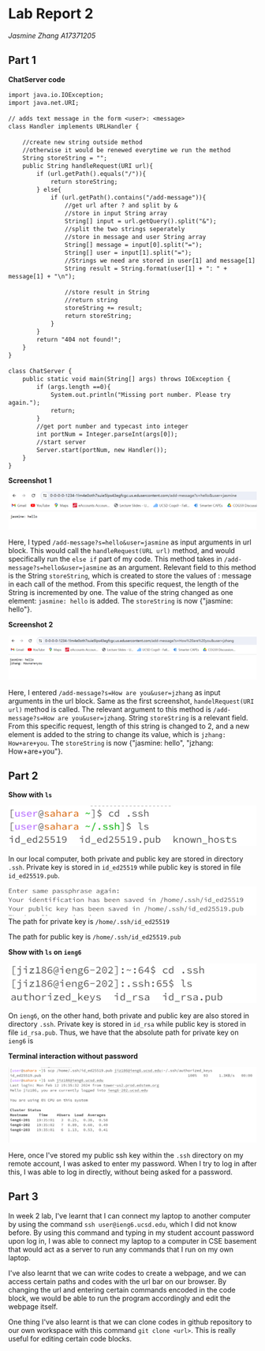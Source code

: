 # Lab Report 2
*Jasmine Zhang A17371205*
## Part 1
**ChatServer code**
```
import java.io.IOException;
import java.net.URI;

// adds text message in the form <user>: <message>
class Handler implements URLHandler {

    //create new string outside method
    //otherwise it would be renewed everytime we run the method
    String storeString = "";
    public String handleRequest(URI url){
        if (url.getPath().equals("/")){
            return storeString;
        } else{
            if (url.getPath().contains("/add-message")){
                //get url after ? and split by &
                //store in input String array
                String[] input = url.getQuery().split("&");
                //split the two strings seperately
                //store in message and user String array
                String[] message = input[0].split("=");
                String[] user = input[1].split("=");
                //Strings we need are stored in user[1] and message[1]
                String result = String.format(user[1] + ": " + message[1] + "\n");
                
                //store result in String
                //return string
                storeString += result;
                return storeString;
            }
        }
        return "404 not found!";
    }
}

class ChatServer {
    public static void main(String[] args) throws IOException {
        if (args.length ==0){
            System.out.println("Missing port number. Please try again.");
            return;
        }
        //get port number and typecast into integer
        int portNum = Integer.parseInt(args[0]);
        //start server
        Server.start(portNum, new Handler());
    }
}
```

**Screenshot 1**

![Image](L2S2.png)

Here, I typed `/add-message?s=hello&user=jasmine` as input arguments in url block. This would call the `handleRequest(URL url)` method, and would specifically run the `else if` part of my code. This method takes in `/add-message?s=hello&user=jasmine` as an argument. Relevant field to this method is the String `storeString`, which is created to store the values of <user>: message in each call of the method. From this specific request, the length of the String is incremented by one. The value of the string changed as one element: `jasmine: hello` is added. The `storeString` is now {"jasmine: hello"}.


**Screenshot 2**

![Image](L2S3.png)

Here, I entered `/add-message?s=How are you&user=jzhang` as input arguments in the url block. Same as the first screenshot, `handelRequest(URI url)` method is called. The relevant argument to this method is `/add-message?s=How are you&user=jzhang`. String `storeString` is a relevant field. From this specific request, length of this string is changed to 2, and a new element is added to the string to change its value, which is `jzhang: How+are+you`. The `storeString` is now {"jasmine: hello", "jzhang: How+are+you"}.

## Part 2

**Show with `ls`**

![Image](L2S4.png)

In our local computer, both private and public key are stored in directory `.ssh`. Private key is stored in `id_ed25519` while public key is stored in file `id_ed25519.pub`.

![Image](L2S4a.png)
The path for private key is `/home/.ssh/id_ed25519`

The path for public key is `/home/.ssh/id_ed25519.pub`

**Show with `ls` on `ieng6`**

![Image](L2E1.png)

On `ieng6`, on the other hand, both private and public key are also stored in directory `.ssh`. Private key is stored in `id_rsa` while public key is stored in file `id_rsa.pub`.
Thus, we have that the absolute path for private key on `ieng6` is 


**Terminal interaction without password**

![Image](L2E2.png)

Here, once I've stored my public ssh key within the `.ssh` directory on my remote account, I was asked to enter my password. When I try to log in after this, I was able to log in directly, without being asked for a password.


## Part 3
In week 2 lab, I've learnt that I can connect my laptop to another computer by using the command `ssh user@ieng6.ucsd.edu`, which I did not know before. By using this command and typing in my student account password upon log in, I was able to connect my laptop to a computer in CSE basement that would act as a server to run any commands that I run on my own laptop. 

I've also learnt that we can write codes to create a webpage, and we can access certain paths and codes with the url bar on our browser. By changing the url and entering certain commands encoded in the code block, we would be able to run the program accordingly and edit the webpage itself.

One thing I've also learnt is that we can clone codes in github repository to our own workspace with this command `git clone <url>`. This is really useful for editing certain code blocks.
